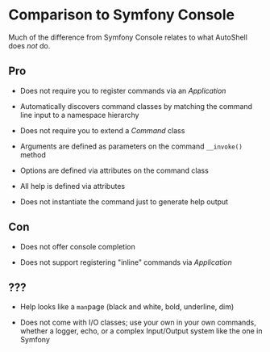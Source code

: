 # Comparison to Symfony Console

Much of the difference from Symfony Console relates to what AutoShell
does *not* do.

## Pro

- Does not require you to register commands via an _Application_

- Automatically discovers command classes by matching the command line
  input to a namespace hierarchy

- Does not require you to extend a _Command_ class

- Arguments are defined as parameters on the command `__invoke()` method

- Options are defined via attributes on the command class

- All help is defined via attributes

- Does not instantiate the command just to generate help output

## Con

- Does not offer console completion

- Does not support registering "inline" commands via _Application_

## ???

- Help looks like a `man`page (black and white, bold, underline, dim)

- Does not come with I/O classes; use your own in your own commands, whether a
  logger, echo, or a complex Input/Output system like the one in Symfony

